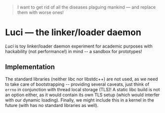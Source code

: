 > I want to get rid of all the diseases plaguing mankind — and replace them with worse ones!

Luci — the linker/loader daemon
===============================

*Luci* is toy linker/loader daemon experiment for academic purposes with hackability (not performance!) in mind -- a sandbox for prototypes!


Implementation
--------------

The standard libraries (neither libc nor libstdc++) are not used, as we need to take care of bootstrapping -- providing several caveats, just think of `errno` in conjunction with thread local storage (TLS)!
A static libc build is not an option either, as it would contain its own TLS setup (which would interfer with our dynamic loading).
Finally, we might include this in a kernel in the future (with has no standard libraries as well).
